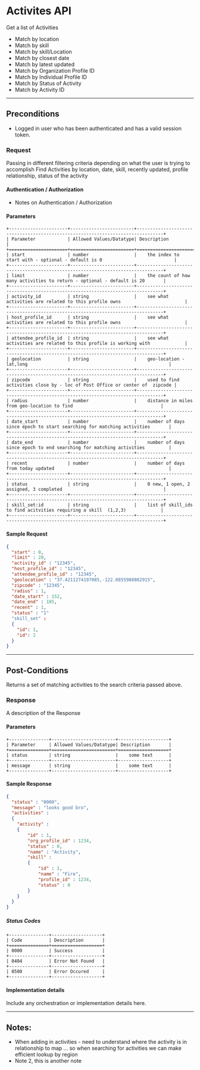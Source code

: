 # Activites API
Get a list of Activities
- Match by location
- Match by skill
- Match by skill/Location
- Match by closest date
- Match by latest updated
- Match by Organization Profile ID
- Match by Individual Profile ID
- Match by Status of Activity
- Match by Activity ID
---
## Preconditions
 - Logged in user who has been authenticated and has a valid session token.

### Request
Passing in different filtering criteria depending on what the user is trying to accomplish
Find Activities by location, date, skill, recently updated, profile relationship, status of the activity

#### Authentication / Authorization
 - Notes on Authentication / Authorization

#### Parameters

```eval_rst
+----------------------+------------------------+--------------------------------------------------------------------------------+
| Parameter            | Allowed Values/Datatype| Description                                                                    |
+======================+========================+================================================================================+
| start                | number                 |    the index to start with - optional - default is 0                           |
+----------------------+------------------------+--------------------------------------------------------------------------------+
| limit                | number                 |    the count of how many activities to return - optional - default is 20       |
+----------------------+------------------------+--------------------------------------------------------------------------------+
| activity_id          | string                 |    see what activities are related to this profile owns                        |
+----------------------+------------------------+--------------------------------------------------------------------------------+
| host_profile_id      | string                 |    see what activities are related to this profile owns                        |
+----------------------+------------------------+--------------------------------------------------------------------------------+
| attendee_profile_id  | string                 |    see what activities are related to this profile is working with             |
+----------------------+------------------------+--------------------------------------------------------------------------------+
| geolocation          | string                 |    geo-location - lat,long                                                     |
+----------------------+------------------------+--------------------------------------------------------------------------------+
| zipcode              | string                 |    used to find activities close by - loc of Post Office or center of  zipcode |
+----------------------+------------------------+--------------------------------------------------------------------------------+
| radius               | number                 |    distance in miles from geo-location to find                                 |
+----------------------+------------------------+--------------------------------------------------------------------------------+
| date_start           | number                 |    number of days since epoch to start searching for matching activities       |
+----------------------+------------------------+--------------------------------------------------------------------------------+
| date_end             | number                 |    number of days since epoch to end searching for matching activities         |
+----------------------+------------------------+--------------------------------------------------------------------------------+
| recent               | number                 |    number of days from today updated                                           |
+----------------------+------------------------+--------------------------------------------------------------------------------+
| status               | string                 |    0 new, 1 open, 2 assigned, 3 completed                                      |
+----------------------+------------------------+--------------------------------------------------------------------------------+
| skill_set:id         | string                 |    list of skill_ids to find acitvities requiring a skill  (1,2,3)             |
+----------------------+------------------------+--------------------------------------------------------------------------------+
```

#### Sample Request

```json
{
  "start" : 0,
  "limit" : 20,
  "activity_id" : "12345",
  "host_profile_id" : "12345",
  "attendee_profile_id" : "12345",
  "geolocation" : "37.4211274197085,-122.0855988802915",
  "zipcode" : "12345",
  "radius" : 1,
  "date_start" : 152,
  "date_end" : 185,
  "recent" : 1,
  "status" : "1"
  "skill_set" :
  {
  	"id": 1,
  	"id": 2
  }		
}
```

---
## Post-Conditions
Returns a set of matching activities to the search criteria passed above.

### Response

A description of the Response

#### Parameters

```eval_rst
+---------------+------------------------+-------------------+
| Parameter     | Allowed Values/Datatype| Description       |
+===============+========================+===================+
| status        | string                 |    some text      |
+---------------+------------------------+-------------------+
| message       | string                 |    some text      |
+---------------+------------------------+-------------------+

```

#### Sample Response

```json
{
  "status" : "0000",
  "message" : "looks good bro",
  "activities" : 
  {
  	"activity" : 
  	{
  		"id" : 1,
  		"org_profile_id" : 1234,
  		"status" : 0,
  		"name" : "Activity",
  		"skill" :
  		{ 
  			"id" : 1,
  			"name" : "Fire",
  			"profile_id" : 1234,
  			"status" : 0
  		}
  	}
  }
}
```
##### Status Codes

```eval_rst
+---------------+-------------------+
| Code          | Description       |
+===============+===================+
| 0000          | Success           |
+---------------+-------------------+
| 0404          | Error Not Found   |
+---------------+-------------------+
| 0500          | Error Occured     |
+---------------+-------------------+
```

#### Implementation details

Include any orchestration or implementation details here.

---
## Notes:
- When adding in activities - need to understand where the activity is in relationship to map ... so when searching for activities we can make efficient lookup by region
- Note 2, this is another note
